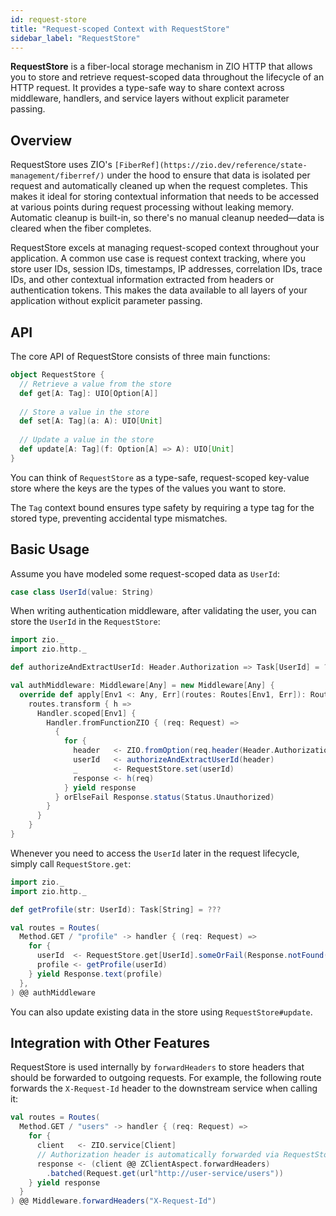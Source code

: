 ```yaml
---
id: request-store
title: "Request-scoped Context with RequestStore"
sidebar_label: "RequestStore"
---
```


**RequestStore** is a fiber-local storage mechanism in ZIO HTTP that allows you to store and retrieve request-scoped data throughout the lifecycle of an HTTP request. It provides a type-safe way to share context across middleware, handlers, and service layers without explicit parameter passing.

## Overview

RequestStore uses ZIO's `[FiberRef](https://zio.dev/reference/state-management/fiberref/)` under the hood to ensure that data is isolated per request and automatically cleaned up when the request completes. This makes it ideal for storing contextual information that needs to be accessed at various points during request processing without leaking memory. Automatic cleanup is built-in, so there's no manual cleanup needed—data is cleared when the fiber completes.

RequestStore excels at managing request-scoped context throughout your application. A common use case is request context tracking, where you store user IDs, session IDs, timestamps, IP addresses, correlation IDs, trace IDs, and other contextual information extracted from headers or authentication tokens. This makes the data available to all layers of your application without explicit parameter passing.

## API

The core API of RequestStore consists of three main functions:

```scala
object RequestStore {
  // Retrieve a value from the store
  def get[A: Tag]: UIO[Option[A]]
  
  // Store a value in the store
  def set[A: Tag](a: A): UIO[Unit]
  
  // Update a value in the store
  def update[A: Tag](f: Option[A] => A): UIO[Unit]
}
```

You can think of `RequestStore` as a type-safe, request-scoped key-value store where the keys are the types of the values you want to store.

The `Tag` context bound ensures type safety by requiring a type tag for the stored type, preventing accidental type mismatches.

## Basic Usage

Assume you have modeled some request-scoped data as `UserId`:

```scala mdoc:silent
case class UserId(value: String)
```

When writing authentication middleware, after validating the user, you can store the `UserId` in the `RequestStore`:

```scala mdoc:silent
import zio._
import zio.http._

def authorizeAndExtractUserId: Header.Authorization => Task[UserId] = ???

val authMiddleware: Middleware[Any] = new Middleware[Any] {
  override def apply[Env1 <: Any, Err](routes: Routes[Env1, Err]): Routes[Env1, Err] =
    routes.transform { h =>
      Handler.scoped[Env1] {
        Handler.fromFunctionZIO { (req: Request) =>
          {
            for {
              header   <- ZIO.fromOption(req.header(Header.Authorization))
              userId   <- authorizeAndExtractUserId(header)
              _        <- RequestStore.set(userId)
              response <- h(req)
            } yield response
          } orElseFail Response.status(Status.Unauthorized)
        }
      }
    }
}
```

Whenever you need to access the `UserId` later in the request lifecycle, simply call `RequestStore.get`:


```scala mdoc:compile-only
import zio._
import zio.http._

def getProfile(str: UserId): Task[String] = ???

val routes = Routes(
  Method.GET / "profile" -> handler { (req: Request) =>
    for {
      userId  <- RequestStore.get[UserId].someOrFail(Response.notFound("No user id found"))
      profile <- getProfile(userId)
    } yield Response.text(profile)
  },
) @@ authMiddleware
```

You can also update existing data in the store using `RequestStore#update`.


## Integration with Other Features

RequestStore is used internally by `forwardHeaders` to store headers that should be forwarded to outgoing requests. For example, the following route forwards the `X-Request-Id` header to the downstream service when calling it:

```scala mdoc:compile-only
val routes = Routes(
  Method.GET / "users" -> handler { (req: Request) =>
    for {
      client   <- ZIO.service[Client]
      // Authorization header is automatically forwarded via RequestStore
      response <- (client @@ ZClientAspect.forwardHeaders)
        .batched(Request.get(url"http://user-service/users"))
    } yield response
  }
) @@ Middleware.forwardHeaders("X-Request-Id")
```
